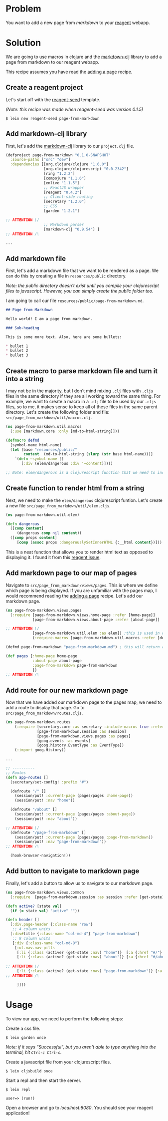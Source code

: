 # Problem

You want to add a new page from *markdown* to your [reagent](https://github.com/reagent-project/reagent) webapp.

# Solution

We are going to use macros in clojure and the [markdown-clj](https://github.com/yogthos/markdown-clj) library to add a page from markdown to our reagent webapp.

This recipe assumes you have read the [adding a page](https://github.com/gadfly361/reagent-cookbook/tree/master/recipes/adding-a-page) recipe.

## Create a reagent project

Let's start off with the [reagent-seed](https://github.com/gadfly361/reagent-seed) template.

*(Note: this recipe was made when reagent-seed was version 0.1.5)*

```
$ lein new reagent-seed page-from-markdown
```

## Add markdown-clj library

First, let's add the [markdown-clj](https://github.com/yogthos/markdown-clj) library to our `project.clj` file.

```clojure
(defproject page-from-markdown "0.1.0-SNAPSHOT"
  :source-paths ["src" "dev"]
  :dependencies [[org.clojure/clojure "1.6.0"]
                 [org.clojure/clojurescript "0.0-2342"]
                 [ring "1.2.2"]
                 [compojure "1.1.6"]
                 [enlive "1.1.5"]
                 ;; ReactJS wrapper
                 [reagent "0.4.2"]
                 ;; Client-side routing
                 [secretary "1.2.0"]
                 ;; CSS
                 [garden "1.2.1"] 

;; ATTENTION \/
                 ;; Markdown parser
                 [markdown-clj "0.9.54"] ]
;; ATTENTION /\

...
```

## Add markdown file

First, let's add a markdown file that we want to be rendered as a page.  We can do this by creating a file in `resources/public` directory.

*Note: the public directory doesn't exist until you compile your clojurescript files to javascript. However, you can simply create the public folder too.*

I am going to call our file `resources/public/page-from-markdown.md`.

```markdown
## Page from Markdown

Hello world! I am a page from markdown.

### Sub-heading

This is some more text. Also, here are some bullets:

* bullet 1
* bullet 2
* bullet 3
```

## Create macro to parse markdown file and turn it into a string

I may not be in the majority, but I don't mind mixing `.clj` files with `.cljs` files in the same directory if they are all working toward the same thing. For example, we want to create a macro in a `.clj` file to be used by our `.cljs` files, so to me, it makes sense to keep all of these files in the same parent directory.  Let's create the following folder and file: `src/page_from_markdown/util/macros.clj`.

```clojure
(ns page-from-markdown.util.macros
  (:use [markdown.core :only [md-to-html-string]]))

(defmacro defmd
  [symbol-name html-name]
  (let [base "resources/public/"
        content  (md-to-html-string (slurp (str base html-name)))]
    `(defn ~symbol-name []
       [:div (elem/dangerous :div '~content)])))

;; Note: elem/dangerous is a clojurescript function that we need to include whenever we use this macro!
```

## Create function to render html from a string

Next, we need to make the `elem/dangerous` clojurescript funtion.  Let's create a new file `src/page_from_markdown/util/elem.cljs`.

```clojure
(ns page-from-markdown.util.elem)

(defn dangerous
  ([comp content]
     (dangerous comp nil content))
  ([comp props content]
     [comp (assoc props :dangerouslySetInnerHTML {:__html content})]))
```

This is a neat function that allows you to render html text as opposed to displaying it. I found it from this [reagent issue](https://github.com/reagent-project/reagent/issues/14).

## Add markdown page to our map of pages

Navigate to `src/page_from_markdown/views/pages`.  This is where we define which page is being displayed. If you are unfamiliar with the pages map, I would recommend reading the [adding a page](https://github.com/gadfly361/reagent-cookbook/tree/master/recipes/adding-a-page) recipe.  Let's add our markdown page.

```clojure
(ns page-from-markdown.views.pages
  (:require [page-from-markdown.views.home-page :refer [home-page]]
            [page-from-markdown.views.about-page :refer [about-page]]

;; ATTENTION \/
            [page-from-markdown.util.elem :as elem]) ;this is used in defmd macro
            (:require-macros [page-from-markdown.util.macros :refer [defmd]]))

(defmd page-from-markdown "page-from-markdown.md") ; this will return a reagent component

(def pages {:home-page home-page
            :about-page about-page
            :page-from-markdown page-from-markdown
            })
;; ATTENTION /\
```

## Add route for our new markdown page

Now that we have added our markdown page to the pages map, we need to add a route to display that page.  Go to `src/page_from_markdown/routes.cljs`.

```clojure
(ns page-from-markdown.routes
    (:require [secretary.core :as secretary :include-macros true :refer [defroute]]
              [page-from-markdown.session :as session]
              [page-from-markdown.views.pages :as pages]
              [goog.events :as events]
              [goog.history.EventType :as EventType])
    (:import goog.History))

...

;; ----------
;; Routes
(defn app-routes []
  (secretary/set-config! :prefix "#")

  (defroute "/" []
    (session/put! :current-page (pages/pages :home-page))
    (session/put! :nav "home"))

  (defroute "/about" []
    (session/put! :current-page (pages/pages :about-page))
    (session/put! :nav "about"))

;; ATTENTION \/
  (defroute "/page-from-markdown" []
    (session/put! :current-page (pages/pages :page-from-markdown))
    (session/put! :nav "page-from-markdown"))
;; ATTENTION /\

  (hook-browser-navigation!))
```

## Add button to navigate to markdown page

Finally, let's add a button to allow us to navigate to our markdown page.

```clojure
(ns page-from-markdown.views.common
  (:require  [page-from-markdown.session :as session :refer [get-state]]))

(defn active? [state val]
  (if (= state val) "active" ""))

(defn header []
  [:div.page-header {:class-name "row"}
   ;; 4 column units
  [:div#title {:class-name "col-md-4"} "page-from-markdown"]
   ;; 8 column units
   [:div {:class-name "col-md-8"}
    [:ul.nav.nav-pills 
     [:li {:class (active? (get-state :nav) "home")}  [:a {:href "#/"} [:span {:class-name "fa fa-home"} " Home"]]]
     [:li {:class (active? (get-state :nav) "about")} [:a {:href "#/about"} "About"]]
	 
;; ATTENTION \/
     [:li {:class (active? (get-state :nav) "page-from-markdown")} [:a {:href "#/page-from-markdown"} "Markdown"]]
;; ATTENTION /\

     ]]])
```

# Usage

To view our app, we need to perform the following steps:

Create a css file.

```
$ lein garden once
```

*Note: if it says "Successful", but you aren't able to type anything into the terminal, hit `Ctrl-c Ctrl-c`.*

Create a javascript file from your clojurescript files.

```
$ lein cljsbuild once
```

Start a repl and then start the server.

```
$ lein repl

user=> (run!)
```

Open a browser and go to *localhost:8080*. You should see your reagent application!
